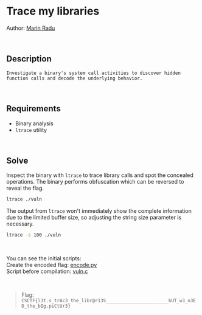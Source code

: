 # Trace my libraries
Author: [Marin Radu](https://www.linkedin.com/in/radumarin001/)

<br>

## Description
```
Investigate a binary's system call activities to discover hidden function calls and decode the underlying behavior.
```

<br>

## Requirements
- Binary analysis
- `ltrace` utility

<br>

## Solve
Inspect the binary with `ltrace` to trace library calls and spot the concealed operations. 
The binary performs obfuscation which can be reversed to reveal the flag.

```bash
ltrace ./vuln
```

The output from `ltrace` won't immediately show the complete information due to the limited buffer size, 
so adjusting the string size parameter is necessary.

```bash
ltrace -s 100 ./vuln
```

<br>

You can see the initial scripts: <br>
Create the encoded flag: [encode.py](./app/encode.py) <br>
Script before compilation: [vuln.c](./app/vuln.c)

<br>

> Flag: `CSCTF{l3t.s_trAc3_the_libr@r13S_______________________bUT_w3_n3ED_the_bIg.piCtUr3}`




